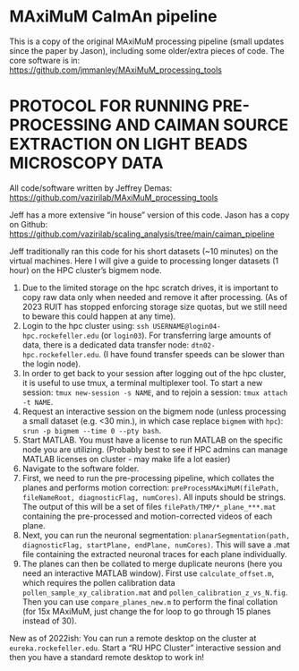 # MAxiMuM CaImAn pipeline

This is a copy of the original MAxiMuM processing pipeline (small updates since the paper by Jason), including some older/extra pieces of code. The core software is in: https://github.com/jmmanley/MAxiMuM_processing_tools

# PROTOCOL FOR RUNNING PRE-PROCESSING AND CAIMAN SOURCE EXTRACTION ON LIGHT BEADS MICROSCOPY DATA

All code/software written by Jeffrey Demas: https://github.com/vazirilab/MAxiMuM_processing_tools 

Jeff has a more extensive “in house” version of this code. Jason has a copy on Github: https://github.com/vazirilab/scaling_analysis/tree/main/caiman_pipeline 

Jeff traditionally ran this code for his short datasets (~10 minutes) on the virtual machines. Here I will give a guide to processing longer datasets (1 hour) on the HPC cluster’s bigmem node.

1.	Due to the limited storage on the hpc scratch drives, it is important to copy raw data only when needed and remove it after processing. (As of 2023 RUIT has stopped enforcing storage size quotas, but we still need to beware this could happen at any time).
2.	Login to the hpc cluster using: `ssh USERNAME@login04-hpc.rockefeller.edu` (or `login03`). For transferring large amounts of data, there is a dedicated data transfer node: `dtn02-hpc.rockefeller.edu`. (I have found transfer speeds can be slower than the login node).
3.	In order to get back to your session after logging out of the hpc cluster, it is useful to use tmux, a terminal multiplexer tool. To start a new session: `tmux new-session -s NAME`, and to rejoin a session: `tmux attach -t NAME`.
4.	Request an interactive session on the bigmem node (unless processing a small dataset (e.g. <30 min.), in which case replace `bigmem` with `hpc`): `srun -p bigmem --time 0 --pty bash`.
5.	Start MATLAB. You must have a license to run MATLAB on the specific node you are utilizing. (Probably best to see if HPC admins can manage MATLAB licenses on cluster - may make life a lot easier)
6.	Navigate to the software folder.
7.	First, we need to run the pre-processing pipeline, which collates the planes and performs motion correction: `preProcessMAxiMuM(filePath, fileNameRoot, diagnosticFlag, numCores)`. All inputs should be strings. The output of this will be a set of files `filePath/TMP/*_plane_***.mat` containing the pre-processed and motion-corrected videos of each plane.
8.	Next, you can run the neuronal segmentation: `planarSegmentation(path, diagnosticFlag, startPlane, endPlane, numCores)`. This will save a .mat file containing the extracted neuronal traces for each plane individually.
9.	The planes can then be collated to merge duplicate neurons (here you need an interactive MATLAB window). First use `calculate_offset.m`, which requires the pollen calibration data `pollen_sample_xy_calibration.mat` and `pollen_calibration_z_vs_N.fig`. Then you can use `compare_planes_new.m` to perform the final collation (for 15x MAxiMuM, just change the for loop to go through 15 planes instead of 30).

New as of 2022ish: You can run a remote desktop on the cluster at `eureka.rockefeller.edu`. Start a “RU HPC Cluster” interactive session and then you have a standard remote desktop to work in!

